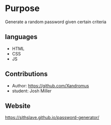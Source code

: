 # Purpose

Generate a random password given certain criteria

## languages

* HTML
* CSS
* JS

## Contributions

* Author: https://github.com/Xandromus
* student: Josh Miller

## Website
https://sithslave.github.io/password-generator/
